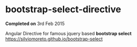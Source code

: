 # bootstrap-select-directive
**Completed on** 3rd Feb 2015

Angular Directive for famous jquery based **bootstrap select** https://silviomoreto.github.io/bootstrap-select
